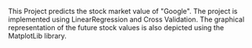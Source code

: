 This Project predicts the stock market value of "Google". The project is implemented using LinearRegression and Cross Validation.
The graphical representation of the future stock values is also depicted using the MatplotLib library.
